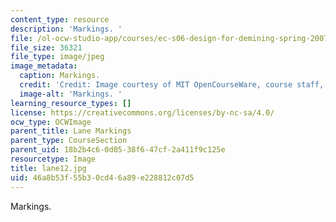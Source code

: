 ```yaml
---
content_type: resource
description: 'Markings. '
file: /ol-ocw-studio-app/courses/ec-s06-design-for-demining-spring-2007/46a8b53f55b30cd46a89e228812c07d5_lane12.jpg
file_size: 36321
file_type: image/jpeg
image_metadata:
  caption: Markings.
  credit: 'Credit: Image courtesy of MIT OpenCourseWare, course staff, and students.'
  image-alt: 'Markings. '
learning_resource_types: []
license: https://creativecommons.org/licenses/by-nc-sa/4.0/
ocw_type: OCWImage
parent_title: Lane Markings
parent_type: CourseSection
parent_uid: 18b2b4c6-0d05-38f6-47cf-2a411f9c125e
resourcetype: Image
title: lane12.jpg
uid: 46a8b53f-55b3-0cd4-6a89-e228812c07d5
---
```

Markings. 